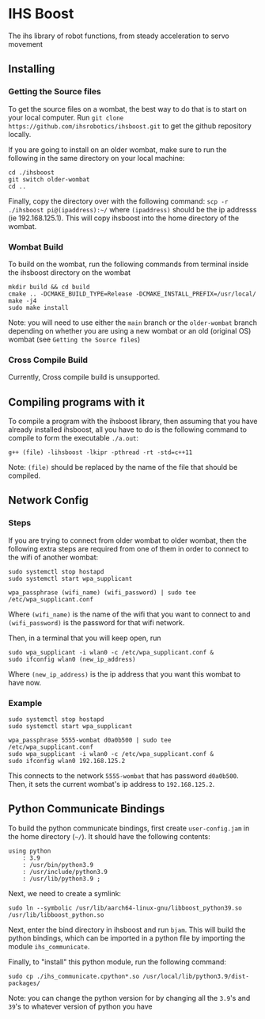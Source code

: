 # IHS Boost
The ihs library of robot functions, from steady acceleration to servo movement
## Installing
### Getting the Source files
To get the source files on a wombat, the best way to do that is to start on your local
computer. Run `git clone https://github.com/ihsrobotics/ihsboost.git` to get the github
repository locally.

If you are going to install on an older wombat, make sure to run the following in the
same directory on your local machine:
```
cd ./ihsboost
git switch older-wombat
cd ..
```

Finally, copy the directory over with the following command:
`scp -r ./ihsboost pi@(ipaddress):~/`
where `(ipaddress)` should be the ip addresss (ie 192.168.125.1). This
will copy ihsboost into the home directory of the wombat.
### Wombat Build
To build on the wombat, run the following commands
from terminal inside the ihsboost directory on the wombat
```
mkdir build && cd build
cmake .. -DCMAKE_BUILD_TYPE=Release -DCMAKE_INSTALL_PREFIX=/usr/local/
make -j4
sudo make install
```
Note: you will need to use either the `main` branch or the 
`older-wombat` branch depending on whether you are using a
new wombat or an old (original OS) wombat (see `Getting the Source files`) 
### Cross Compile Build
Currently, Cross compile build is unsupported.
## Compiling programs with it
To compile a program with the ihsboost library, then
assuming that you have already installed ihsboost,
all you have to do is the following command to compile
to form the executable `./a.out`:
```
g++ (file) -lihsboost -lkipr -pthread -rt -std=c++11
```
Note: `(file)` should be replaced by the name of the file that
should be compiled.
## Network Config
### Steps
If you are trying to connect from older wombat to older wombat, then
the following extra steps are required from one of them in order
to connect to the wifi of another wombat:
```
sudo systemctl stop hostapd
sudo systemctl start wpa_supplicant

wpa_passphrase (wifi_name) (wifi_password) | sudo tee /etc/wpa_supplicant.conf
```
Where `(wifi_name)` is the name of the wifi that you want to connect to
and `(wifi_password)` is the password for that wifi network.

Then, in a terminal that you will keep open, run
```
sudo wpa_supplicant -i wlan0 -c /etc/wpa_supplicant.conf &
sudo ifconfig wlan0 (new_ip_address)
```
Where `(new_ip_address)` is the ip address that you want this wombat
to have now.
### Example
```
sudo systemctl stop hostapd
sudo systemctl start wpa_supplicant

wpa_passphrase 5555-wombat d0a0b500 | sudo tee /etc/wpa_supplicant.conf
sudo wpa_supplicant -i wlan0 -c /etc/wpa_supplicant.conf &
sudo ifconfig wlan0 192.168.125.2
```
This connects to the network `5555-wombat` that has password
`d0a0b500`. Then, it sets the current wombat's ip address to
`192.168.125.2`.
## Python Communicate Bindings
To build the python communicate bindings, first create `user-config.jam` in the home directory (`~/`). It should have the following contents:
```
using python
    : 3.9
    : /usr/bin/python3.9
    : /usr/include/python3.9
    : /usr/lib/python3.9 ;
```
Next, we need to create a symlink:
```
sudo ln --symbolic /usr/lib/aarch64-linux-gnu/libboost_python39.so /usr/lib/libboost_python.so
```

Next, enter the bind directory in ihsboost
and run `bjam`. This will build the python bindings, which can
be imported in a python file by importing the module `ihs_communicate`.

Finally, to "install" this python module, run the following command:
```
sudo cp ./ihs_communicate.cpython*.so /usr/local/lib/python3.9/dist-packages/
```

Note: you can change the python version for by changing all the `3.9`'s and `39`'s to whatever version of python you have